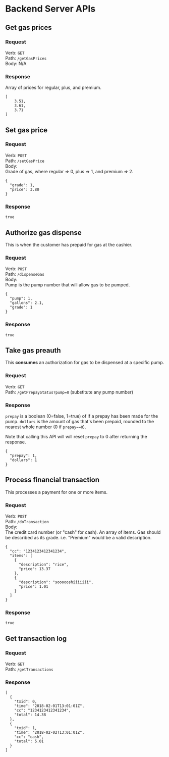 # Backend Server APIs
## Get gas prices
### Request
Verb: `GET`  
Path: `/getGasPrices`  
Body: N/A

### Response
Array of prices for regular, plus, and premium.
```
[
    3.51,
    3.61,
    3.71
]
```

## Set gas price
### Request
Verb: `POST`  
Path: `/setGasPrice`  
Body:  
Grade of gas, where regular => 0, plus => 1, and premium => 2.

```
{
  "grade": 1,
  "price": 3.80
}
```

### Response
```
true
```

## Authorize gas dispense
This is when the customer has prepaid for gas at the cashier.
### Request
Verb: `POST`  
Path: `/dispenseGas`  
Body:  
Pump is the pump number that will allow gas to be pumped.

```
{
  "pump": 1,
  "gallons": 2.1,
  "grade": 1
}
```

### Response
```
true
```

## Take gas preauth
This **consumes** an authorization for gas to be dispensed at a specific pump.
### Request
Verb: `GET`  
Path: `/getPrepayStatus?pump=0` (substitute any pump number)  

### Response
`prepay` is a boolean (0=false, 1=true) of if a prepay has been made for the
pump. `dollars` is the amount of gas that's been prepaid, rounded to the nearest
whole number (0 if `prepay==0`).

Note that calling this API will will reset `prepay` to 0 after returning the
response.
```
{
  "prepay": 1,
  "dollars": 1
}
```

## Process financial transaction
This processes a payment for one or more items.
### Request
Verb: `POST`  
Path: `/doTransaction`  
Body:  
The credit card number (or "cash" for cash). An array of items.
Gas should be described as its grade. i.e. "Premium" would be a
valid description.

```
{
  "cc": "1234123412341234",
  "items": [
    {
      "description": "rice",
      "price": 13.37
    },
    {
      "description": "soooooshiiiiiii",
      "price": 1.01
    }
  ]
}
```

### Response
```
true
```

## Get transaction log
### Request
Verb: `GET`  
Path: `/getTransactions`  

### Response
```
[
  {
    "txid": 0,
    "time": "2018-02-01T13:01:01Z",
    "cc": "1234123412341234",
    "total": 14.38
  },
  {
    "txid": 1,
    "time": "2018-02-02T13:01:01Z",
    "cc": "cash",
    "total": 5.01
  }
]
```